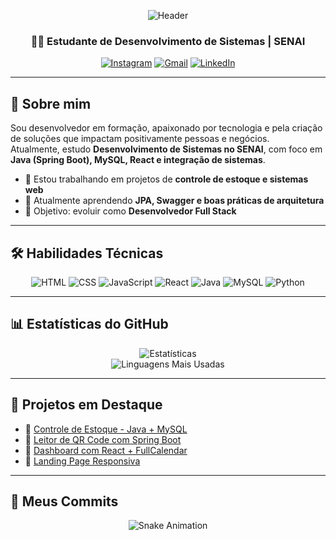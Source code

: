 <div align="center">

  ![Header](https://capsule-render.vercel.app/api?type=waving&color=0:00c6ff,100:0072ff&height=200&section=header&text=V1CT0RHUG0&fontSize=60&fontAlignY=35&animation=fadeIn&fontColor=ffffff)

  ### 👨‍💻 Estudante de Desenvolvimento de Sistemas | SENAI

  [![Instagram](https://img.shields.io/badge/-@vh.santos_17-E4405F?style=for-the-badge&logo=instagram&logoColor=white)](https://instagram.com/vh.santos_17)
  [![Gmail](https://img.shields.io/badge/-victorhero53@gmail.com-D14836?style=for-the-badge&logo=gmail&logoColor=white)](mailto:victorhero53@gmail.com)
  [![LinkedIn](https://img.shields.io/badge/-Victor%20Hugo-0077B5?style=for-the-badge&logo=linkedin&logoColor=white)](https://linkedin.com/in/seu-perfil)

</div>

---

## 🚀 Sobre mim
Sou desenvolvedor em formação, apaixonado por tecnologia e pela criação de soluções que impactam positivamente pessoas e negócios.  
Atualmente, estudo **Desenvolvimento de Sistemas no SENAI**, com foco em **Java (Spring Boot), MySQL, React e integração de sistemas**.  

- 🔭 Estou trabalhando em projetos de **controle de estoque e sistemas web**  
- 🌱 Atualmente aprendendo **JPA, Swagger e boas práticas de arquitetura**  
- 🎯 Objetivo: evoluir como **Desenvolvedor Full Stack**  

---

## 🛠️ Habilidades Técnicas

<div align="center">

<img src="https://img.shields.io/badge/HTML5-E34F26?style=for-the-badge&logo=html5&logoColor=white" alt="HTML">
<img src="https://img.shields.io/badge/CSS3-1572B6?style=for-the-badge&logo=css3&logoColor=white" alt="CSS">
<img src="https://img.shields.io/badge/JavaScript-F7DF1E?style=for-the-badge&logo=javascript&logoColor=black" alt="JavaScript">
<img src="https://img.shields.io/badge/React-61DAFB?style=for-the-badge&logo=react&logoColor=black" alt="React">
<img src="https://img.shields.io/badge/Java-007396?style=for-the-badge&logo=java&logoColor=white" alt="Java">
<img src="https://img.shields.io/badge/MySQL-4479A1?style=for-the-badge&logo=mysql&logoColor=white" alt="MySQL">
<img src="https://img.shields.io/badge/Python-3776AB?style=for-the-badge&logo=python&logoColor=white" alt="Python">

</div>

---

## 📊 Estatísticas do GitHub

<div align="center">

![Estatísticas](https://github-readme-stats.vercel.app/api?username=V1ct0rhugo22&show_icons=true&theme=tokyonight&hide_border=true&count_private=true)  
![Linguagens Mais Usadas](https://github-readme-stats.vercel.app/api/top-langs/?username=V1ct0rhugo22&layout=compact&theme=tokyonight&hide_border=true&exclude_repo=V1ct0rhugo22)

</div>

---

## 📌 Projetos em Destaque  

- 🔗 [Controle de Estoque - Java + MySQL](#)  
- 🔗 [Leitor de QR Code com Spring Boot](#)  
- 🔗 [Dashboard com React + FullCalendar](#)  
- 🔗 [Landing Page Responsiva](#)  

---

## 🐍 Meus Commits

<div align="center">
  
![Snake Animation](https://raw.githubusercontent.com/V1ct0rhugo22/V1ct0rhugo22/output/github-contribution-grid-snake.svg)

</div>
